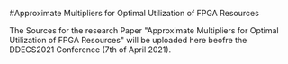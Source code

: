 #Approximate Multipliers for Optimal Utilization of FPGA Resources

The Sources for the research Paper "Approximate Multipliers for Optimal Utilization of FPGA Resources" will be uploaded here beofre the DDECS2021 Conference (7th of April 2021).
